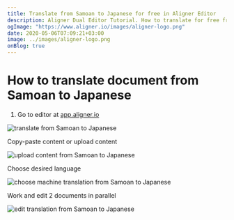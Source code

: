 ```yaml
---
title: Translate from Samoan to Japanese for free in Aligner Editor
description: Aligner Dual Editor Tutorial. How to translate for free from Samoan to Japanese. Aligner is multilingual document management platform. 
ogImage: "https://www.aligner.io/images/aligner-logo.png"
date: 2020-05-06T07:09:21+03:00
image: ../images/aligner-logo.png
onBlog: true
---
```


# How to translate document from Samoan to Japanese

1. Go to editor at [app.aligner.io](https://app.aligner.io "Aligner App web page")

![translate from Samoan to Japanese](../aligner-blank-editor.png "translate from Samoan to Japanese")

Copy-paste content or upload content

![upload content from Samoan to Japanese](../aligner-uploaded-document.png "upload content from Samoan to Japanese")

Choose desired language

![choose machine translation from Samoan to Japanese](../aligner-language-dropdown.png "choose machine translation from Samoan to Japanese")

Work and edit 2 documents in parallel

![edit translation from Samoan to Japanese](../aligner-double-sitded-editor.png "edit translation from Samoan to Japanese")

